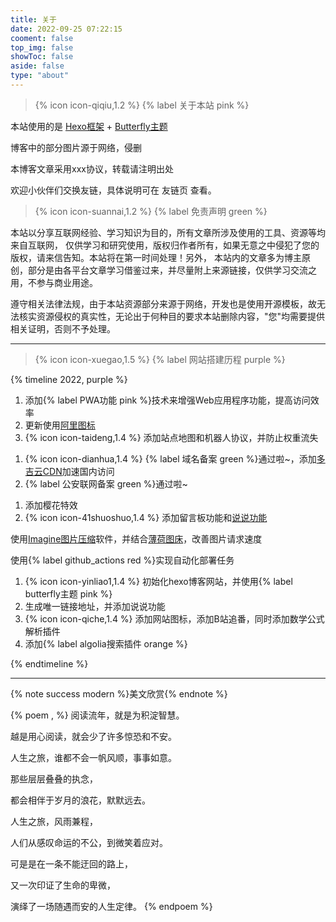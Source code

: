 ```yaml
---
title: 关于
date: 2022-09-25 07:22:15
cooment: false
top_img: false
showToc: false
aside: false
type: "about"
---
```






> {% icon icon-qiqiu,1.2 %} {% label 关于本站 pink %}

本站使用的是 [Hexo框架](https://hexo.io/zh-cn/) + [Butterfly主题](https://github.com/jerryc127/hexo-theme-butterfly)

博客中的部分图片源于网络，侵删

本博客文章采用xxx协议，转载请注明出处

欢迎小伙伴们交换友链，具体说明可在 友链页 查看。



> {% icon icon-suannai,1.2 %} {% label 免责声明 green %}

本站以分享互联网经验、学习知识为目的，所有文章所涉及使用的工具、资源等均来自互联网， 仅供学习和研究使用，版权归作者所有，如果无意之中侵犯了您的版权，请来信告知。本站将在第一时间处理！另外， 本站内的文章多为博主原创，部分是由各平台文章学习借鉴过来，并尽量附上来源链接，仅供学习交流之用，不参与商业用途。

遵守相关法律法规，由于本站资源部分来源于网络，开发也是使用开源模板，故无法核实资源侵权的真实性，无论出于何种目的要求本站删除内容，"您"均需要提供相关证明，否则不予处理。



---

> {% icon icon-xuegao,1.5 %} {% label 网站搭建历程 purple  %}

{% timeline 2022, purple %}

<!-- timeline 09.30-10.02 -->

1. 添加{% label PWA功能 pink %}技术来增强Web应用程序功能，提高访问效率
2. 更新使用[阿里图标](https://www.iconfont.cn/)
3. {% icon icon-taideng,1.4 %} 添加站点地图和机器人协议，并防止权重流失

<!-- endtimeline -->

<!-- timeline 09.27-09.30 -->

1. {% icon icon-dianhua,1.4 %} {% label 域名备案 green %}通过啦~，添加[多吉云CDN](https://www.dogecloud.com/)加速国内访问
2. {% label 公安联网备案 green %}通过啦~

<!-- endtimeline -->

<!-- timeline 09.24-09.25 -->

1. 添加樱花特效
1. {% icon icon-41shuoshuo,1.4 %} 添加留言板功能和[说说功能](https://artitalk.js.org/doc.html)

<!-- endtimeline -->
<!-- timeline 09.23 -->
使用[Imagine图片压缩](https://github.com/meowtec/Imagine/releases)软件，并结合[薄荷图床](https://riyugo.com/)，改善图片请求速度
<!-- endtimeline -->
<!-- timeline 09.20 -->
使用{% label github_actions red %}实现自动化部署任务
<!-- endtimeline -->
<!-- timeline 09.12-09.12 -->

1. {% icon icon-yinliao1,1.4 %} 初始化hexo博客网站，并使用{% label butterfly主题 pink %}
2. 生成唯一链接地址，并添加说说功能
3. {% icon icon-qiche,1.4 %} 添加网站图标，添加B站追番，同时添加数学公式解析插件
4. 添加{% label algolia搜索插件 orange %}

<!-- endtimeline -->

{% endtimeline %}



---

{% note success modern %}美文欣赏{% endnote %}

{% poem , %}
阅读流年，就是为积淀智慧。

越是用心阅读，就会少了许多惊恐和不安。

人生之旅，谁都不会一帆风顺，事事如意。

那些层层叠叠的执念，

都会相伴于岁月的浪花，默默远去。

人生之旅，风雨兼程，

人们从感叹命运的不公，到微笑着应对。

可是是在一条不能迂回的路上，

又一次印证了生命的卑微，

演绎了一场随遇而安的人生定律。
{% endpoem %}



